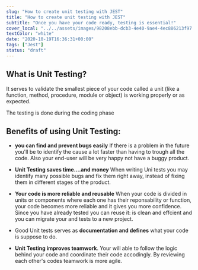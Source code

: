 ```yaml
---
slug: "How to create unit testing with JEST"
title: "How to create unit testing with JEST"
subtitle: "Once you have your code ready, testing is essential!"
cover_local: "../../assets/images/98208ebb-dcb3-4e40-9ae4-4ec886213f97.jpeg"
textColor: "white"
date: "2020-10-19T16:36:31+00:00"
tags: ["Jest"]
status: "draft"
---
```

 
## What is Unit Testing?

It serves to validate the smallest piece of your code called a unit (like a function, method, procedure, module or object) is working properly or as expected. 

The testing is done during the coding phase

## Benefits of using Unit Testing:

+ **you can find and prevent bugs easily** If there is a problem in the future you'll be to identify the cause a lot faster than having to trough all the code. Also your end-user will be very happy not have a buggy product.

+ **Unit Testing saves time....and money** When writing Uni tests you may identify many possible bugs and fix them right away, instead of fixing them in different stages of the product.

+ **Your code is more reliable and reusable** When your code is divided in units or components where each one has their reponsability or function, your code becomes more reliable and it gives you more confidence. 
Since you have already tested you can reuse it: is clean and effcient and you can migrate your and tests to a new project.

+ Good Unit tests serves as **documentation and defines** what your code is suppose to do.

+ **Unit Testing improves teamwork**. Your will able to follow the logic behind your code and coordinate their code accodingly. By reviewing each other's codes teamwork is more agile.




